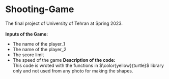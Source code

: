 # Shooting-Game
The final project of University of Tehran at Spring 2023.</br></br>
<b>Inputs of the Game:</b></br>
+ The name of the player_1
+ The name of the player_2
+ The score limit
+ The speed of the game
<b>Description of the code:</b></br>
This code is wroted with the functions in $\color{yellow}{turtle}$ library only and not used from any photo for making the shapes.

